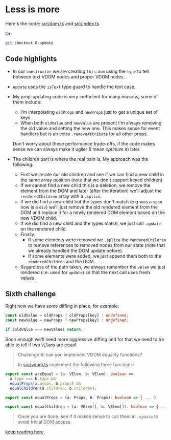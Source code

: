 Less is more
============

Here's the code: [src/dom.ts](../../8-update/src/dom.ts) and
[src/index.ts](../../8-update/src/index.ts)

Or:
```bash
git checkout 8-update
```

Code highlights
---------------
- In our `constructor` we are creating `this.dom` using the `type` to tell
  between text VDOM nodes and proper VDOM nodes.
- `update` uses the `isText` type guard to handle the text case.
- My prop-updating code is very inefficient for many reasons, some of them
  include:
    - I'm interpolating `oldProps` and `newProps` just to get a unique set of
      keys
    - When both `oldValue` and `newValue` are present I'm always removing the
      old value and setting the new one. This makes sense for event handlers but
      is an extra `.removeAttribute` for all other props.
  
  Don't worry about these performance trade-offs, if the code makes sense we can
  always make it uglier (I mean _optimize it_) later.
- The children part is where the real pain is. My approach was the following:
    - First we iterate our old children and see if we can find a new child in
      the same array position (note that we don't support keyed children).
    - If we cannot find a new child this is a deletion, we remove the element
      from the DOM and later (after the iteration) we'll adjust the
      `renderedChildren` array with a `.splice`.
    - If we did find a new child but the types don't match (e.g was a `span`
      now is a `div`) we'll just remove the old rendered element from the DOM
      and replace it for a newly rendered DOM element based on the new VDOM
      child.
    - If we did find a new child and the types match, we just call `.update` on
      the rendered child.
    - Finally:
        - If some elements were removed we `.splice` the `renderedChildren` to
          remove references to removed nodes from our state (note that we
          already handled the DOM update before).
        - If some elements were added, we just append them both to the
          `renderedChildren` and the DOM.
    - Regardless of the path taken, we always remember the `velem` we just
      rendered (i.e. used for `update`) so that the next call uses fresh values.

Sixth challenge
---------------

Right now we have some diffing in place, for example:

```ts
const oldValue = oldProps ? oldProps[key] : undefined;
const newValue = newProps ? newProps[key] : undefined;

if (oldValue === newValue) return;
```

Soon enough we'll need more aggressive diffing and for that we need to be able
to tell if two `VElem`s are equal.

> Challenge 6: can you implement VDOM equality functions?
>
> In [src/vdom.ts](../../8-update/src/vdom.ts) implement the following three
> functions:
```ts
export const areEqual = (a: VElem, b: VElem): boolean =>
  a.type === b.type &&
  equalProps(a.props, b.props) &&
  equalChildren(a.children, b.children);

export const equalProps = (a: Props, b: Props): boolean => { ... }

export const equalChildren = (a: VElem[], b: VElem[]): boolean => { ... }
```
> Once you are done, see if it makes sense to call them in `.update` to avoid
> trivial DOM access.

[keep reading here](9-diff.md).